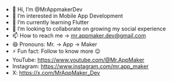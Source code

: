 - 👋 Hi, I’m @MrAppmakerDev
- 👀 I’m interested in Mobile App Development 
- 🌱 I’m currently learning Flutter
- 💞️ I’m looking to collaborate on growing my social experience 
- 📫 How to reach me -> mr.appmaker.dev@gmail.com
- 😄 Pronouns: Mr. -> App -> Maker
- ⚡ Fun fact: Follow to know more 😉
- YouTube: https://www.youtube.com/@Mr.AppMaker
- Instagram: https://www.instagram.com/mr.app_maker
- X: https://x.com/MrAppMaker_Dev

<!---
MrAppmakerDev/MrAppmakerDev is a ✨ special ✨ repository because its `README.md` (this file) appears on your GitHub profile.
You can click the Preview link to take a look at your changes.
--->
